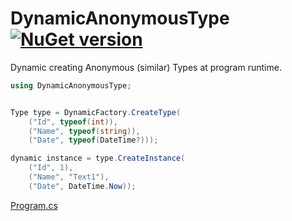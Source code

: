 # DynamicAnonymousType [![NuGet version](https://badge.fury.io/nu/DynamicAnonymousType.svg?v104)](http://badge.fury.io/nu/DynamicAnonymousType)
Dynamic creating Anonymous (similar) Types at program runtime.

```C#
using DynamicAnonymousType;


Type type = DynamicFactory.CreateType(
    ("Id", typeof(int)),
    ("Name", typeof(string)),
    ("Date", typeof(DateTime?)));

dynamic instance = type.CreateInstance(
    ("Id", 1),
    ("Name", "Text1"),
    ("Date", DateTime.Now));
```
[Program.cs](https://github.com/mustaddon/DynamicAnonymousType/tree/main/Examples/Program.cs)
